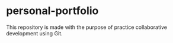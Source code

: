 # personal-portfolio
This repository is made with the purpose of practice collaborative development using Git.
